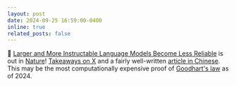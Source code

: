 ```yaml
---
layout: post
date: 2024-09-25 16:59:00-0400
inline: true
related_posts: false
---
```


📜 [Larger and More Instructable Language Models Become Less Reliable](https://www.nature.com/articles/s41586-024-07930-y) is out in [Nature](https://www.nature.com)! [Takeaways on X](https://x.com/lexin_zhou/status/1838961179936293098) and a fairly well-written [article in Chinese](https://mp.weixin.qq.com/s/VCvkSUdKT7ZgBaeLWKVoTg). This may be the most computationally expensive proof of [Goodhart's law](https://en.wikipedia.org/wiki/Goodhart%27s_law) as of 2024.

